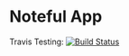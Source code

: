 Noteful App
============================

Travis Testing: [![Build Status](https://travis-ci.org/thinkful-ei27/jordan-noteful-v4.svg?branch=master)](https://travis-ci.org/thinkful-ei27/jordan-noteful-v4)
